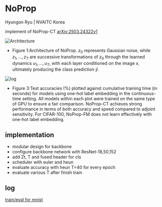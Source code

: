 # NoProp
Hyungon Ryu | NVAITC Korea

implement of NoProp-CT [arXiv:2503.24322v1](https://arxiv.org/html/2503.24322v1)

![Architecture](https://arxiv.org/html/2503.24322v1/extracted/6324620/plots/Noprop_clear.png)

- Figure 1:Architecture of NoProp. $z_0$ represents Gaussian noise, while $z_1,…,z_T$ are successive transformations of $z_0$ through the learned dynamics $u_1,…,u_T$, with each layer conditioned on the image $x$, ultimately producing the class prediction $\hat{y}$.

![log](https://arxiv.org/html/2503.24322v1/extracted/6324620/plots/continuous_CIFAR-100.png)

- Figure 3:Test accuracies (%) plotted against cumulative training time (in seconds) for models using one-hot label embedding in the continuous-time setting. All models within each plot were trained on the same type of GPU to ensure a fair comparison. NoProp-CT achieves strong performance in terms of both accuracy and speed compared to adjoint sensitivity. For CIFAR-100, NoProp-FM does not learn effectively with one-hot label embedding.


## implementation  
- modular design for backbone 
- configure backbone network with ResNet-18,50,152
- add Zt, T and fused header for cls
- scheduler with euler and heun
- evaluate accuracy with heun T=40 for every epoch
- evaluate various T after finish train

## log 
[train/eval for mnist](log01.md)
 
